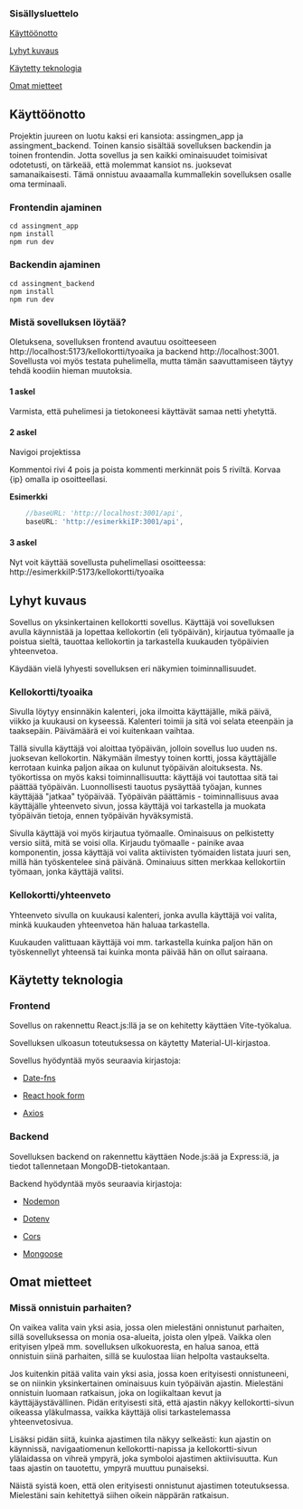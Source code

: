 ### Sisällysluettelo
[Käyttöönotto](#Käyttöönotto)

[Lyhyt kuvaus](#Lyhyt-Kuvaus)

[Käytetty teknologia](#Käytetty-teknologia)

[Omat mietteet](#Omat-mietteet)

## Käyttöönotto

Projektin juureen on luotu kaksi eri kansiota: assingmen_app ja assingment_backend. Toinen kansio sisältää sovelluksen backendin ja toinen frontendin. Jotta sovellus ja sen kaikki ominaisuudet toimisivat odotetusti, on tärkeää, että molemmat kansiot ns. juoksevat samanaikaisesti.
Tämä onnistuu avaaamalla kummallekin sovelluksen osalle oma terminaali.  

### Frontendin ajaminen
```node
cd assingment_app
npm install
npm run dev
```

### Backendin ajaminen
```node
cd assingment_backend
npm install
npm run dev
```

### Mistä sovelluksen löytää?

Oletuksena, sovelluksen frontend avautuu osoitteeseen http://localhost:5173/kellokortti/tyoaika ja backend http://localhost:3001. Sovellusta voi myös testata puhelimella, mutta tämän saavuttamiseen 
täytyy tehdä koodiin hieman muutoksia. 

#### 1 askel

Varmista, että puhelimesi ja tietokoneesi käyttävät samaa netti yhetyttä. 

#### 2 askel

Navigoi projektissa 

Kommentoi rivi 4 pois ja poista kommenti merkinnät pois 5 riviltä. Korvaa {ip} omalla ip osoitteellasi. 

**Esimerkki**

```javascript
    //baseURL: 'http://localhost:3001/api',
    baseURL: 'http://esimerkkiIP:3001/api',
```
#### 3 askel

Nyt voit käyttää sovellusta puhelimellasi osoitteessa:  http://esimerkkiIP:5173/kellokortti/tyoaika

## Lyhyt kuvaus

Sovellus on yksinkertainen kellokortti sovellus. Käyttäjä voi sovelluksen avulla käynnistää ja lopettaa kellokortin (eli työpäivän), kirjautua työmaalle ja poistua sieltä, 
tauottaa kellokortin ja tarkastella kuukauden työpäivien yhteenvetoa. 

Käydään vielä lyhyesti sovelluksen eri näkymien toiminnallisuudet. 

### Kellokortti/tyoaika

Sivulla löytyy ensinnäkin kalenteri, joka ilmoitta käyttäjälle, mikä päivä, viikko ja kuukausi on kyseessä. Kalenteri toimii ja sitä voi selata eteenpäin ja taaksepäin. Päivämäärä ei voi
kuitenkaan vaihtaa. 

Tällä sivulla käyttäjä voi aloittaa työpäivän, jolloin sovellus luo uuden ns. juoksevan kellokortin. Näkymään ilmestyy toinen kortti, jossa käyttäjälle kerrotaan
kuinka paljon aikaa on kulunut työpäivän aloituksesta. Ns. työkortissa on myös kaksi toiminnallisuutta: käyttäjä voi tautottaa sitä tai päättää työpäivän. Luonnollisesti 
tauotus pysäyttää työajan, kunnes käyttäjää "jatkaa" työpäivää. Työpäivän päättämis - toiminnallisuus avaa käyttäjälle yhteenveto sivun, jossa käyttäjä voi tarkastella ja muokata työpäivän tietoja, ennen työpäivän hyväksymistä.

Sivulla käyttäjä voi myös kirjautua työmaalle. Ominaisuus on pelkistetty versio siitä, mitä se voisi olla. Kirjaudu työmaalle - painike avaa komponentin, jossa käyttäjä voi valita
aktiivisten työmaiden listata juuri sen, millä hän työskentelee sinä päivänä. Ominaiuus sitten merkkaa kellokortiin työmaan, jonka käyttäjä valitsi. 

### Kellokortti/yhteenveto

Yhteenveto sivulla on kuukausi kalenteri, jonka avulla käyttäjä voi valita, minkä kuukauden yhteenvetoa hän haluaa tarkastella. 

Kuukauden valittuaan käyttäjä voi mm. tarkastella kuinka paljon hän on työskennellyt yhteensä tai kuinka monta päivää 
hän on ollut sairaana. 

## Käytetty teknologia

### Frontend

Sovellus on rakennettu React.js:llä ja se on kehitetty käyttäen Vite-työkalua.

Sovelluksen ulkoasun toteutuksessa on käytetty Material-UI-kirjastoa.

Sovellus hyödyntää myös seuraavia kirjastoja:

* [Date-fns](https://date-fns.org/)

* [React hook form](https://react-hook-form.com/)

* [Axios](https://axios-http.com/docs/intro)

### Backend

Sovelluksen backend on rakennettu käyttäen Node.js:ää ja Express:iä, ja tiedot tallennetaan MongoDB-tietokantaan.

Backend hyödyntää myös seuraavia kirjastoja: 

- [Nodemon](https://nodemon.io/)

- [Dotenv](https://www.npmjs.com/package/dotenv)

- [Cors](https://www.npmjs.com/package/cors)

- [Mongoose](https://mongoosejs.com/)


## Omat mietteet

### Missä onnistuin parhaiten?

On vaikea valita vain yksi asia, jossa olen mielestäni onnistunut parhaiten, sillä sovelluksessa on monia osa-alueita, 
joista olen ylpeä. Vaikka olen erityisen ylpeä mm. sovelluksen ulkokuoresta, en halua sanoa, että onnistuin siinä parhaiten, sillä se kuulostaa
liian helpolta vastaukselta.

Jos kuitenkin pitää valita vain yksi asia, jossa koen erityisesti onnistuneeni, se on niinkin yksinkertainen ominaisuus kuin työpäivän ajastin. 
Mielestäni onnistuin luomaan ratkaisun, joka on logiikaltaan kevut ja käyttäjäystävällinen. 
Pidän erityisesti sitä, että ajastin näkyy kellokortti-sivun oikeassa yläkulmassa, vaikka käyttäjä olisi tarkastelemassa yhteenvetosivua.

Lisäksi pidän siitä, kuinka ajastimen tila näkyy selkeästi: kun ajastin on käynnissä, navigaatiomenun kellokortti-napissa ja kellokortti-sivun 
ylälaidassa on vihreä ympyrä, joka symboloi ajastimen aktiivisuutta. Kun taas ajastin on tauotettu, ympyrä muuttuu punaiseksi.

Näistä syistä koen, että olen erityisesti onnistunut ajastimen toteutuksessa.  Mielestäni sain kehitettyä siihen oikein näppärän ratkaisun. 
